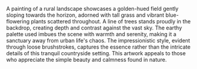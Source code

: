  A painting of a rural landscape showcases a golden-hued field gently sloping towards the horizon, adorned with tall grass and vibrant blue-flowering plants scattered throughout. A line of trees stands proudly in the backdrop, creating depth and contrast against the vast sky. The earthy palette used imbues the scene with warmth and serenity, making it a sanctuary away from urban life's chaos. The impressionistic style, evident through loose brushstrokes, captures the essence rather than the intricate details of this tranquil countryside setting. This artwork appeals to those who appreciate the simple beauty and calmness found in nature.